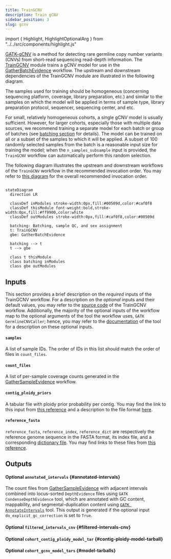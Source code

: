 ```yaml
---
title: TrainGCNV
description: Train gCNV
sidebar_position: 3
slug: gcnv
---
```


import { Highlight, HighlightOptionalArg } from "../../src/components/highlight.js"

[GATK-gCNV](https://www.nature.com/articles/s41588-023-01449-0)
is a method for detecting rare germline copy number variants (CNVs)
from short-read sequencing read-depth information.
The [TrainGCNV](https://github.com/broadinstitute/gatk-sv/blob/main/wdl/TrainGCNV.wdl)
module trains a gCNV model for use in the [GatherBatchEvidence](./gbe) workflow. 
The upstream and downstream dependencies of the TrainGCNV module are illustrated in the following diagram.


The samples used for training should be homogeneous (concerning sequencing platform, 
coverage, library preparation, etc.) and similar 
to the samples on which the model will be applied in terms of sample type, 
library preparation protocol, sequencer, sequencing center, and etc.


For small, relatively homogeneous cohorts, a single gCNV model is usually sufficient. 
However, for larger cohorts, especially those with multiple data sources, 
we recommend training a separate model for each batch or group of batches (see 
[batching section](/docs/run/joint#batching) for details).
The model can be trained on all or a subset of the samples to which it will be applied. 
A subset of 100 randomly selected samples from the batch is a reasonable
input size for training the model; when the `n_samples_subsample` input is provided, 
the `TrainGCNV` workflow can automatically perform this random selection.

The following diagram illustrates the upstream and downstream workflows of the `TrainGCNV` workflow 
in the recommended invocation order. You may refer to 
[this diagram](https://github.com/broadinstitute/gatk-sv/blob/main/terra_pipeline_diagram.jpg) 
for the overall recommended invocation order.

```mermaid

stateDiagram
  direction LR
  
  classDef inModules stroke-width:0px,fill:#00509d,color:#caf0f8
  classDef thisModule font-weight:bold,stroke-width:0px,fill:#ff9900,color:white
  classDef outModules stroke-width:0px,fill:#caf0f8,color:#00509d

  batching: Batching, sample QC, and sex assignment
  t: TrainGCNV
  gbe: GatherBatchEvidence
  
  batching --> t
  t --> gbe 
  
  class t thisModule
  class batching inModules
  class gbe outModules
```

## Inputs

This section provides a brief description on the _required_ inputs of the TrainGCNV workflow.
For a description on the _optional_ inputs and their default values, you may refer to the 
[source code](https://github.com/broadinstitute/gatk-sv/blob/main/wdl/TrainGCNV.wdl) of the TrainGCNV workflow.
Additionally, the majority of the optional inputs of the workflow map to the optional arguments of the 
tool the workflow uses, `GATK GermlineCNVCaller`; hence, you may refer to the 
[documentation](https://gatk.broadinstitute.org/hc/en-us/articles/360040097712-GermlineCNVCaller) 
of the tool for a description on these optional inputs. 

#### `samples`
A list of sample IDs. 
The order of IDs in this list should match the order of files in `count_files`.

#### `count_files`
A list of per-sample coverage counts generated in the [GatherSampleEvidence](./gse#outputs) workflow.

#### `contig_ploidy_priors`
A tabular file with ploidy prior probability per contig.
You may find the link to this input from 
[this reference](https://github.com/broadinstitute/gatk-sv/blob/main/inputs/values/resources_hg38.json)
and a description to the file format 
[here](https://gatk.broadinstitute.org/hc/en-us/articles/360037224772-DetermineGermlineContigPloidy).


#### `reference_fasta`
`reference_fasta`, `reference_index`, `reference_dict` are respectively the 
reference genome sequence in the FASTA format, its index file, and a corresponding 
[dictionary file](https://gatk.broadinstitute.org/hc/en-us/articles/360035531652-FASTA-Reference-genome-format).
You may find links to these files from 
[this reference](https://github.com/broadinstitute/gatk-sv/blob/main/inputs/values/resources_hg38.json).


## Outputs

#### <HighlightOptionalArg>Optional</HighlightOptionalArg> `annotated_intervals` {#annotated-intervals}

The count files from [GatherSampleEvidence](./gse) with adjacent intervals combined into 
locus-sorted `DepthEvidence` files using `GATK CondenseDepthEvidence` tool, which are
annotated with GC content, mappability, and segmental-duplication content using 
[`GATK AnnotateIntervals`](https://gatk.broadinstitute.org/hc/en-us/articles/360041416652-AnnotateIntervals)
tool. This output is generated if the optional input `do_explicit_gc_correction` is set to `True`.

#### <HighlightOptionalArg>Optional</HighlightOptionalArg> `filtered_intervals_cnv` {#filtered-intervals-cnv}

#### <HighlightOptionalArg>Optional</HighlightOptionalArg> `cohort_contig_ploidy_model_tar` {#contig-ploidy-model-tarball}

#### <HighlightOptionalArg>Optional</HighlightOptionalArg> `cohort_gcnv_model_tars` {#model-tarballs}
